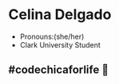 <h1>Celina Delgado </h1>
<ul>
  <li>Pronouns:(she/her)</li>
  <li>Clark University Student</li>
</ul>
   
<h2>#codechicaforlife 💜</h2>
